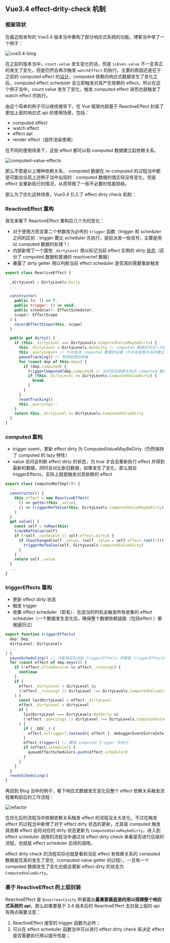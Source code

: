 ## Vue3.4 effect-drity-check 机制


### 框架现状

在最近刚发布的 Vue3.4 版本当中重构了部分响应式系统的功能。博客当中举了一个例子：

![vue3.4-blog](./images/vue3.4-blog.png)

在之前的版本当中，`count.value` 发生变化的话，但是 `isEven.value` 不一定真正的发生了变化，但是仍然会再次触发 `watchEffect` 的执行。主要的原因还是在于之前的 computed effect 的[设计](https://github.com/vuejs/core/pull/5912/files#diff-95734490ac7bb277f876f1c6e635a2718f5f8ac75615d0d72403df5a8903e652L44)，computed 依赖的响应式数据发生了变化之后，computed effect scheduler 会立即触发对其产生依赖的 effect。所以在这个例子当中，count.value 发生了变化，触发 computed effect 进而也就触发了 watch effect 的执行。

由这个简单的例子可以继续推导下，在 Vue 框架内部基于 ReactiveEffect 封装了更加上层的响应式 api 的使用场景，包括：

* computed effect
* watch effect
* effect api
* render effect（组件渲染使用）

在不同的使用场景下，这些 effect 都可以和 computed 数据建立起依赖关系。

![computed-value-effects](./images/computed-value-effects.png)

<!-- todo: 补充一个图 不同 effect 和 computed 数据之间的关系 -->

那么不管是以上哪种依赖关系， computed 数据在 re-computed 的过程当中都是可能会出现上述例子当中出现的：computed 数据的值实际没有变化，但是 effect 会重新执行的情况，从而导致了一些不必要的性能损耗。

那么为了优化这种场景，Vue3.4 引入了 effect dirty check 机制：

### ReactiveEffect 重构

首先来看下 ReactiveEffect 重构后几个大的变化：


* 对于使用方而言第二个参数改为必传的 `trigger` 函数（trigger 和 scheduler 之间的区别：trigger 要比 scheduler 先执行，提前派发一些信号，主要是用以 computed 数据的处理？）
* 内部新增了一个属性 `_dirtyLevel` 用以标记当前 effect 实例的 dirty [状态](https://github.com/vuejs/core/pull/5912/files#diff-f7360f435e9d5bfecbdfc36d9dbd7625cc99b76e6350f6522c2473d7441440c2R25)（区分了 computed 数据和普通的 reactive/ref 数据）
* 暴露了 dirty getter 用以判断当前 effect scheduler 是否真的需要重新触发


```javascript
export class ReactiveEffect {
  ...
  _dirtyLevel = DirtyLevels.Dirty
  ...

  constructor(
    public fn: () => T,
    public trigger: () => void,
    public scheduler?: EffectScheduler,
    scope?: EffectScope
  ) {
    recordEffectScope(this, scope)
  }

  public get dirty() {
    if (this._dirtyLevel === DirtyLevels.ComputedValueMaybeDirty) {
      this._dirtyLevel = DirtyLevels.NotDirty // computed 数据访问过一次后，置为 NotDirty
      this._queryings++ // 针对查询 computed 数据的设置（不涉及依赖关系的建立）
      pauseTracking() // 暂停依赖的收集
      for (const dep of this.deps) {
        if (dep.computed) {
          triggerComputed(dep.computed) // 访问存在依赖关系的 computed 数据，调用 computed value getter，看是否发生了变化，如果发生了变化，动态的改变当前依赖的 effect dirty 值，进而最终会执行 effect scheduler 
          if (this._dirtyLevel >= DirtyLevels.ComputedValueDirty) {
            break
          }
        }
      }
      resetTracking()
      this._queryings--
    }
    return this._dirtyLevel >= DirtyLevels.ComputedValueDirty
  }
}
```

### computed 重构

* trigger event，更新 effect dirty 为 ComputedValueMayBeDirty（仍然保持了 computed 的 lazy 特性）
* value 访问会判断 effect dirty 的状态，为 true 才会去重新执行 effect 并得到最新的数据，同时会对比新旧数据，如果发生了变化，那么就会 triggerEffects，实际上就是触发对其依赖的 effect

```javascript
export class ComputedRefImpl<T> {
  ...
  constructor() {
    this.effect = new ReactiveEffect(
      () => getter(this._value),
      () => triggerRefValue(this, DirtyLevels.ComputedValueMaybeDirty)
    )
  }
  get value() {
    const self = toRaw(this)
    trackRefValue(self)
    if (!self._cacheable || self.effect.dirty) {
      if (hasChanged(self._value, (self._value = self.effect.run()!))) {
        triggerRefValue(self, DirtyLevels.ComputedValueDirty)
      }
    }
    return self._value
  }
  ...
}
```

### triggerEffects 重构

* 更新 effect dirty 状态
* 触发 trigger
* 收集 effect scheduler（若有），在适当的时机会触发所有收集的 effect scheduler（一个数据发生变化后，确保整个数据依赖链路（包括effect ）都被遍历过）

```javascript
export function triggerEffects(
  dep: Dep,
  dirtyLevel: DirtyLevels
  ...
) {
  pauseScheduling() // 只能保证在当前 triggerEffects 的嵌套 triggerEffects 当中不会触发 effect scheduler 函数
  for (const effect of dep.keys()) {
    if (!effect.allowRecurse && effect._runnings) {
      continue
    }
    if (
      effect._dirtyLevel < dirtyLevel &&
      (!effect._runnings || dirtyLevel !== DirtyLevels.ComputedValueDirty) // runnings 当前 effect 是否正在执行
    ) {
      const lastDirtyLevel = effect._dirtyLevel
      effect._dirtyLevel = dirtyLevel
      if (
        lastDirtyLevel === DirtyLevels.NotDirty &&
        (!effect._queryings || dirtyLevel !== DirtyLevels.ComputedValueDirty)
      ) {
        if (__DEV__) {
          effect.onTrigger?.(extend({ effect }, debuggerEventExtraInfo))
        }
        effect.trigger() // 确保 computed trigger 先执行
        if (effect.scheduler) {
          queueEffectSchedulers.push(effect.scheduler)
        }
      }
    }
  }
  resetScheduling()
}
```

再回到 Blog 当中的例子，看下响应式数据发生变化后整个 effect 依赖关系触发流程重构前后的工作流程：

![refactor](./images/refactor.png)

在优化后的流程当中依据依赖关系触发 effect 的流程没太大变化，不过在触发 effect 的过程当中新增了对于 effect dirty 状态的更新，尤其是 computed 触发其依赖 effect 会将对应的 dirty 状态更新为 `ComputedValueMaybeDirty`，进入到 effect scheduler 调用的流程当中通过对 effect dirty check 来看是否进行后续的流程，也就是 effect scheduler 后续的调用。

effect dirty check 的流程实际也就是看和当前 effect 有依赖关系的 computed 数据是否真的发生了变化（computed value getter 的过程），一旦有一个 computed 数据发生了变化也就会更新 effect dirty 的状态为 `ComputedValueDirty`。

### 基于 ReactiveEffect 的上层封装

ReactiveEffect 是 `@vue/reactivity` 所暴露出**最重要最底层的用以搭建整个响应式系统的 api**，那么如果要基于 3.4 版本后的 ReactiveEffect 去封装上层的 api 有两点需要注意：

1. ReactiveEffect 接受的 trigger 函数为必传；
2. 可以在 effect scheduler 函数当中可以进行 effect dirty check 来决定 effect 是否需要执行用以提升性能；



<!-- 1. 具体的场景举例（和之前的工作流程的对比）；
   1. 具体会出现这种 case 的原因
2. 引入了 effect-dirty-check；
3. 如何去做的；
   1. ReactiveEffect API 的变化； trigger/scheduler 之间的区别（trigger 只是触发一些信号，即 computed 触发相关依赖的执行，scheduler 好理解，是交给用户来决定怎么去触发 effect）
   2. dity-check 机制；
4. 对于基于 ReactiveEffect 做上层 API 的一些改造工作。 -->